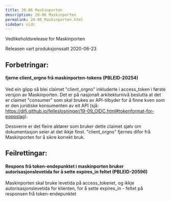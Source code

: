 ```yaml
---
title: 20-06 Maskinporten
description: 20-06 Maskinporten
permalink: 20-06_Maskinporten.html
sidebar: oidc
---
```



Vedlikeholdsrelease for Maskinporten



Releasen vart produksjonssatt 2020-06-23

## Forbetringar:

#### fjerne client_orgno frå maskinporten-tokens (PBLEID-20254)

Ved ein glipp så blei claimet "client_orgno" inkluderte i access_token i første versjon av  Maskinporten.  Det er på nasjonalt arkitekturnivå beslutta at det er claimet "consumer" som skal brukes av API-tilbyder for å finne kven som er den juridiske konsumenten av eit API (sjå: https://difi.github.io/felleslosninger/19-09_OIDC.html#tokenformat-for-eoppslag).

Dessverre er det fleire aktører som bruker dette claimet sjølv om dokumentasjon seier at det ikkje finst. 
"client_orgno" fjernes difor frå Maskinporten for å sikre korrekt bruk.




## Feilrettingar:

#### Respons frå token-endepunktet i maskinporten bruker autorisasjonslevetida for å sette expires_in feltet (PBLEID-20596)

Maskinporten skal bruke levetida på access_tokenet, og ikkje autorisasjonslevetida for klienten, for å sette expires_in - feltet på responsen frå token-endepunktet